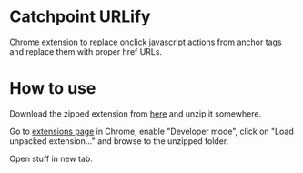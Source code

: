 Catchpoint URLify
============

Chrome extension to replace onclick javascript actions from anchor tags and replace them with proper href URLs.

How to use
==========

Download the zipped extension from [here](https://github.com/viranch/catchpoint-urlify/archive/master.zip) and unzip it somewhere.

Go to <a href="chrome://extensions/">extensions page</a> in Chrome, enable "Developer mode", click on "Load unpacked extension..." and browse to the unzipped folder.

Open stuff in new tab.
